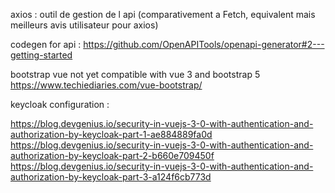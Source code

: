 axios : outil de gestion de l api (comparativement a Fetch, equivalent mais meilleurs avis utilisateur pour axios)

codegen for api : https://github.com/OpenAPITools/openapi-generator#2---getting-started

bootstrap vue not yet compatible with vue 3 and bootstrap 5
https://www.techiediaries.com/vue-bootstrap/

keycloak configuration : 

https://blog.devgenius.io/security-in-vuejs-3-0-with-authentication-and-authorization-by-keycloak-part-1-ae884889fa0d
https://blog.devgenius.io/security-in-vuejs-3-0-with-authentication-and-authorization-by-keycloak-part-2-b660e709450f
https://blog.devgenius.io/security-in-vuejs-3-0-with-authentication-and-authorization-by-keycloak-part-3-a124f6cb773d
